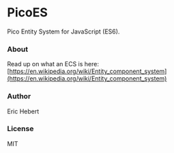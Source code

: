 # PicoES
Pico Entity System for JavaScript (ES6).

### About
Read up on what an ECS is here: [https://en.wikipedia.org/wiki/Entity_component_system](https://en.wikipedia.org/wiki/Entity_component_system)

### Author
Eric Hebert

### License
MIT
